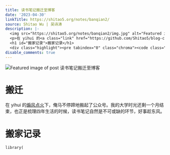 ```yaml
---
title: 读书笔记搬迁至博客
date: '2023-04-30'
linkTitle: https://shitao5.org/notes/banqian2/
source: Shitao Wu | 吴诗涛
description: |-
  <img src="https://shitao5.org/notes/banqian2/img.jpg" alt="Featured image of post 读书笔记搬迁至博客" /><h1 id="搬迁">搬迁</h1>
  <p>在 yihui 的<a class="link" href="https://github.com/Shitao5/blog-comments/discussions/25#discussioncomment-5744924" target="_blank" rel="noopener" >煽风点火</a>下，俺马不停蹄地搬起了公众号。我的大学时光还剩一个月结束，也正是梳理四年生活的时候，读书笔记自然是不可或缺的环节，好事趁东风。</p>
  <h1 id="搬家记录">搬家记录</h1>
  <div class="highlight"><pre tabindex="0" class="chroma"><code class="language-r" data-lang="r"><span class="line"><span class="cl"><span class="nf">library</span><span class="p">(</span><span ...
disable_comments: true
---
```

<img src="https://shitao5.org/notes/banqian2/img.jpg" alt="Featured image of post 读书笔记搬迁至博客" /><h1 id="搬迁">搬迁</h1>
<p>在 yihui 的<a class="link" href="https://github.com/Shitao5/blog-comments/discussions/25#discussioncomment-5744924" target="_blank" rel="noopener" >煽风点火</a>下，俺马不停蹄地搬起了公众号。我的大学时光还剩一个月结束，也正是梳理四年生活的时候，读书笔记自然是不可或缺的环节，好事趁东风。</p>
<h1 id="搬家记录">搬家记录</h1>
<div class="highlight"><pre tabindex="0" class="chroma"><code class="language-r" data-lang="r"><span class="line"><span class="cl"><span class="nf">library</span><span class="p">(</span><span ...